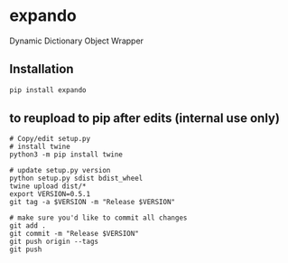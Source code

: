 # expando
Dynamic Dictionary Object Wrapper

<!-- [![Build Status](https://travis-ci.org/robertzk/expando.svg?branch=master)](https://travis-ci.org/robertzk/expando)
[![Coverage Status](https://coveralls.io/repos/robertzk/expando/badge.svg?branch=master&service=github)](https://coveralls.io/github/robertzk/expando?branch=master)
[![CRAN\_Status\_Badge](http://www.r-pkg.org/badges/version/expando)](http://cran.r-project.org/package=expando)
[![Downloads](http://cranlogs.r-pkg.org/badges/expando)](http://cran.rstudio.com/package=expando) -->

## Installation

```python
pip install expando
```

## to reupload to pip after edits (internal use only)
```
# Copy/edit setup.py
# install twine
python3 -m pip install twine

# update setup.py version
python setup.py sdist bdist_wheel
twine upload dist/*
export VERSION=0.5.1
git tag -a $VERSION -m "Release $VERSION"
```
```
# make sure you'd like to commit all changes
git add . 
git commit -m "Release $VERSION"
git push origin --tags
git push
```